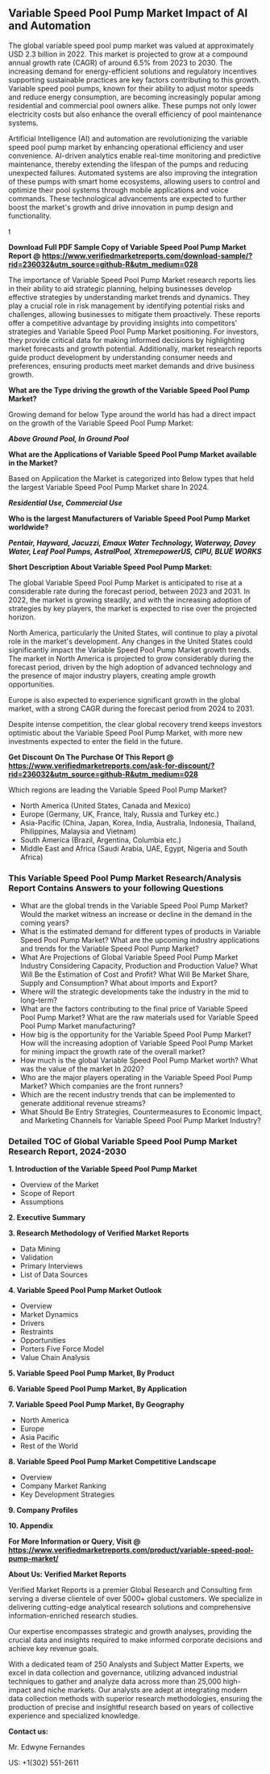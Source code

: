 <h2>Variable Speed Pool Pump Market Impact of AI and Automation</h2><p>The global variable speed pool pump market was valued at approximately USD 2.3 billion in 2022. This market is projected to grow at a compound annual growth rate (CAGR) of around 6.5% from 2023 to 2030. The increasing demand for energy-efficient solutions and regulatory incentives supporting sustainable practices are key factors contributing to this growth. Variable speed pool pumps, known for their ability to adjust motor speeds and reduce energy consumption, are becoming increasingly popular among residential and commercial pool owners alike. These pumps not only lower electricity costs but also enhance the overall efficiency of pool maintenance systems.</p><p>Artificial Intelligence (AI) and automation are revolutionizing the variable speed pool pump market by enhancing operational efficiency and user convenience. AI-driven analytics enable real-time monitoring and predictive maintenance, thereby extending the lifespan of the pumps and reducing unexpected failures. Automated systems are also improving the integration of these pumps with smart home ecosystems, allowing users to control and optimize their pool systems through mobile applications and voice commands. These technological advancements are expected to further boost the market's growth and drive innovation in pump design and functionality.</p>t</p><p id="" class=""><strong>Download Full PDF Sample Copy of Variable Speed Pool Pump Market Report @ <a href="https://www.verifiedmarketreports.com/download-sample/?rid=236032&utm_source=github-R&utm_medium=028" target="_blank">https://www.verifiedmarketreports.com/download-sample/?rid=236032&utm_source=github-R&utm_medium=028</a></strong></p><p>The importance of&nbsp;Variable Speed Pool Pump Market research reports lies in their ability to aid strategic planning, helping businesses develop effective strategies by understanding market trends and dynamics. They play a crucial role in risk management by identifying potential risks and challenges, allowing businesses to mitigate them proactively. These reports offer a competitive advantage by providing insights into competitors' strategies and Variable Speed Pool Pump Market positioning. For investors, they provide critical data for making informed decisions by highlighting market forecasts and growth potential. Additionally, market research reports guide product development by understanding consumer needs and preferences, ensuring products meet market demands and drive business growth.</p><p><strong>What are the&nbsp;Type driving the growth of the Variable Speed Pool Pump Market?</strong></p><p id="" class="">Growing demand for below Type around the world has had a direct impact on the growth of the Variable Speed Pool Pump Market:</p><em><strong>Above Ground Pool, In Ground Pool</strong></em></p><strong>What are the&nbsp;Applications&nbsp;of Variable Speed Pool Pump Market available in the Market?</strong></p><p id="" class="">Based on Application the Market is categorized into Below types that held the largest Variable Speed Pool Pump Market share In 2024.</p><em><strong>Residential Use, Commercial Use</strong></em></p><strong>Who is the largest Manufacturers of Variable Speed Pool Pump Market worldwide?</strong></p><p><em><strong>Pentair, Hayward, Jacuzzi, Emaux Water Technology, Waterway, Davey Water, Leaf Pool Pumps, AstralPool, XtremepowerUS, CIPU, BLUE WORKS</strong></em></p><p id="" class=""><strong>Short Description About Variable Speed Pool Pump Market:</strong></p><p>The global Variable Speed Pool Pump Market is anticipated to rise at a considerable rate during the forecast period, between 2023 and 2031. In 2022, the market is growing steadily, and with the increasing adoption of strategies by key players, the market is expected to rise over the projected horizon.</p><p>North America, particularly the United States, will continue to play a pivotal role in the market's development. Any changes in the United States could significantly impact the Variable Speed Pool Pump Market growth trends. The market in North America is projected to grow considerably during the forecast period, driven by the high adoption of advanced technology and the presence of major industry players, creating ample growth opportunities.</p><p>Europe is also expected to experience significant growth in the global market, with a strong CAGR during the forecast period from 2024 to 2031.</p><p>Despite intense competition, the clear global recovery trend keeps investors optimistic about the Variable Speed Pool Pump Market, with more new investments expected to enter the field in the future.</p><p id="" class=""><strong>Get Discount On The Purchase Of This Report @ <a href="https://www.verifiedmarketreports.com/ask-for-discount/?rid=236032&utm_source=github-R&utm_medium=028" target="_blank">https://www.verifiedmarketreports.com/ask-for-discount/?rid=236032&utm_source=github-R&utm_medium=028</a></strong></p>Which regions are leading the Variable Speed Pool Pump Market?</p><ul><li>North America (United States, Canada and Mexico)</li><li>Europe (Germany, UK, France, Italy, Russia and Turkey etc.)</li><li>Asia-Pacific (China, Japan, Korea, India, Australia, Indonesia, Thailand, Philippines, Malaysia and Vietnam)</li><li>South America (Brazil, Argentina, Columbia etc.)</li><li>Middle East and Africa (Saudi Arabia, UAE, Egypt, Nigeria and South Africa)</li></ul><h3 id="" class="">This Variable Speed Pool Pump Market Research/Analysis Report Contains Answers to your following Questions</h3><ul><li>What are the global trends in the Variable Speed Pool Pump Market? Would the market witness an increase or decline in the demand in the coming years?</li><li>What is the estimated demand for different types of products in Variable Speed Pool Pump Market? What are the upcoming industry applications and trends for the Variable Speed Pool Pump Market?</li><li>What Are Projections of Global Variable Speed Pool Pump Market Industry Considering Capacity, Production and Production Value? What Will Be the Estimation of Cost and Profit? What Will Be Market Share, Supply and Consumption? What about imports and Export?</li><li>Where will the strategic developments take the industry in the mid to long-term?</li><li>What are the factors contributing to the final price of Variable Speed Pool Pump Market? What are the raw materials used for Variable Speed Pool Pump Market manufacturing?</li><li>How big is the opportunity for the Variable Speed Pool Pump Market? How will the increasing adoption of Variable Speed Pool Pump Market for mining impact the growth rate of the overall market?</li><li>How much is the global Variable Speed Pool Pump Market worth? What was the value of the market In 2020?</li><li>Who are the major players operating in the Variable Speed Pool Pump Market? Which companies are the front runners?</li><li>Which are the recent industry trends that can be implemented to generate additional revenue streams?</li><li>What Should Be Entry Strategies, Countermeasures to Economic Impact, and Marketing Channels for Variable Speed Pool Pump Market Industry?</li></ul><h3 id="" class="">Detailed TOC of Global Variable Speed Pool Pump Market Research Report, 2024-2030</h3><p id="" class=""><strong>1. Introduction of the Variable Speed Pool Pump Market</strong></p><ul><li>Overview of the Market</li><li>Scope of Report</li><li>Assumptions</li></ul><p id="" class=""><strong>2. Executive Summary</strong></p><p id="" class=""><strong>3. Research Methodology of Verified Market Reports</strong></p><ul><li>Data Mining</li><li>Validation</li><li>Primary Interviews</li><li>List of Data Sources</li></ul><p id="" class=""><strong>4. Variable Speed Pool Pump Market Outlook</strong></p><ul><li>Overview</li><li>Market Dynamics</li><li>Drivers</li><li>Restraints</li><li>Opportunities</li><li>Porters Five Force Model</li><li>Value Chain Analysis</li></ul><p id="" class=""><strong>5. Variable Speed Pool Pump Market, By Product</strong></p><p id="" class=""><strong>6. Variable Speed Pool Pump Market, By Application</strong></p><p id="" class=""><strong>7. Variable Speed Pool Pump Market, By Geography</strong></p><ul><li>North America</li><li>Europe</li><li>Asia Pacific</li><li>Rest of the World</li></ul><p id="" class=""><strong>8. Variable Speed Pool Pump Market Competitive Landscape</strong></p><ul><li>Overview</li><li>Company Market Ranking</li><li>Key Development Strategies</li></ul><p id="" class=""><strong>9. Company Profiles</strong></p><p id="" class=""><strong>10. Appendix</strong></p><p id="" class=""><strong>For More Information or Query, Visit @ <a href="https://www.verifiedmarketreports.com/product/variable-speed-pool-pump-market/" target="_blank">https://www.verifiedmarketreports.com/product/variable-speed-pool-pump-market/</a></strong></p><p id="" class=""><strong>About Us: Verified Market Reports</strong></p><p id="" class="">Verified Market Reports is a premier Global Research and Consulting firm serving a diverse clientele of over 5000+ global customers. We specialize in delivering cutting-edge analytical research solutions and comprehensive information-enriched research studies.</p><p id="" class="">Our expertise encompasses strategic and growth analyses, providing the crucial data and insights required to make informed corporate decisions and achieve key revenue goals.</p><p id="" class="">With a dedicated team of 250 Analysts and Subject Matter Experts, we excel in data collection and governance, utilizing advanced industrial techniques to gather and analyze data across more than 25,000 high-impact and niche markets. Our analysts are adept at integrating modern data collection methods with superior research methodologies, ensuring the production of precise and insightful research based on years of collective experience and specialized knowledge.</p><p id="" class=""><strong>Contact us:</strong></p><p id="" class="">Mr. Edwyne Fernandes</p><p id="" class="">US: +1(302) 551-2611</p>